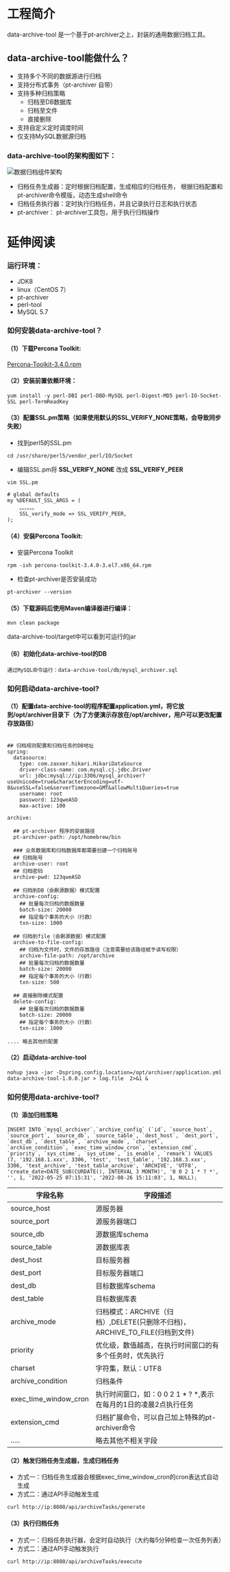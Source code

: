 # 工程简介

data-archive-tool 是一个基于pt-archiver之上，封装的通用数据归档工具。

## data-archive-tool能做什么？

- 支持多个不同的数据源进行归档
- 支持分布式事务（pt-archiver 自带）
- 支持多种归档策略
  - 归档至DB数据库
  - 归档至文件
  - 直接删除
- 支持自定义定时调度时间
- 仅支持MySQL数据源归档


### data-archive-tool的架构图如下：

![数据归档组件架构](img/数据归档组件设计.drawio.png)

- 归档任务生成器：定时根据归档配置，生成相应的归档任务， 根据归档配置和pt-archiver命令模版，动态生成shell命令
- 归档任务执行器：定时执行归档任务，并且记录执行日志和执行状态
- pt-archiver： pt-archiver工具包，用于执行归档操作

# 延伸阅读

### 运行环境：

- JDK8
- linux（CentOS 7）
- pt-archiver
- perl-tool
- MySQL 5.7

### 如何安装data-archive-tool？

#### （1）下载Percona Toolkit:

[Percona-Toolkit-3.4.0.rpm](https://downloads.percona.com/downloads/percona-toolkit/3.4.0/binary/redhat/7/x86_64/percona-toolkit-3.4.0-3.el7.x86_64.rpm)

#### （2）安装前置依赖环境：

```
yum install -y perl-DBI perl-DBD-MySQL perl-Digest-MD5 perl-IO-Socket-SSL perl-TermReadKey
```

#### （3）配置SSL.pm策略（如果使用默认的SSL_VERIFY_NONE策略，会导致同步失败）

- 找到perl5的SSL.pm

```
cd /usr/share/perl5/vendor_perl/IO/Socket
```

- 编辑SSL.pm将 **SSL_VERIFY_NONE** 改成 **SSL_VERIFY_PEER**

```
vim SSL.pm

# global defaults
my %DEFAULT_SSL_ARGS = (
    。。。。。。
    SSL_verify_mode => SSL_VERIFY_PEER,
);
```

#### （4）安装Percona Toolkit:

- 安装Percona Toolkit
```
rpm -ivh percona-toolkit-3.4.0-3.el7.x86_64.rpm
```

- 检查pt-archiver是否安装成功
```
pt-archiver --version
```

#### （5）下载源码后使用Maven编译器进行编译：

```
mvn clean package
```

data-archive-tool/target中可以看到可运行的jar

#### （6）初始化data-archive-tool的DB

```
通过MySQL命令运行：data-archive-tool/db/mysql_archiver.sql
```

### 如何启动data-archive-tool?

#### （1）配置data-archive-tool的程序配置application.yml，将它放到/opt/archiver目录下（为了方便演示存放在/opt/archiver，用户可以更改配置存放路径）

```

## 归档规则配置和归档任务的DB地址
spring:
  datasource:
    type: com.zaxxer.hikari.HikariDataSource
    driver-class-name: com.mysql.cj.jdbc.Driver
    url: jdbc:mysql://ip:3306/mysql_archiver?useUnicode=true&characterEncoding=utf-8&useSSL=false&serverTimezone=GMT&allowMultiQueries=true
    username: root
    password: 123qweASD
    max-active: 100

archive:

  ## pt-archiver 程序的安装路径
  pt-archiver-path: /opt/homebrew/bin

  ### 业务数据库和归档数据库都需要创建一个归档账号
  ## 归档账号
  archive-user: root
  ## 归档密码
  archive-pwd: 123qweASD

  ## 归档到DB（会删源数据）模式配置
  archive-config:
    ## 批量每次归档的数据数量
    batch-size: 20000
    ## 指定每个事务的大小（行数）
    txn-size: 1000

  ## 归档到file（会删源数据）模式配置 
  archive-to-file-config:
    ## 归档为文件时，文件的存放路径（注意需要给该路径赋予读写权限）
    archive-file-path: /opt/archive
    ## 批量每次归档的数据数量
    batch-size: 20000
    ## 指定每个事务的大小（行数）
    txn-size: 500

  ## 直接删除模式配置
  delete-config:
    ## 批量每次归档的数据数量
    batch-size: 20000
    ## 指定每个事务的大小（行数）
    txn-size: 1000
    
.... 略去其他的配置    

```

#### （2）启动data-archive-tool

```
nohup java -jar -Dspring.config.location=/opt/archiver/application.yml data-archive-tool-1.0.0.jar > log.file  2>&1 &
```

### 如何使用data-archive-tool?

#### （1）添加归档策略

```
INSERT INTO `mysql_archiver`.`archive_config` (`id`, `source_host`, `source_port`, `source_db`, `source_table`, `dest_host`, `dest_port`, `dest_db`, `dest_table`, `archive_mode`, `charset`, `archive_condition`, `exec_time_window_cron`, `extension_cmd`, `priority`, `sys_ctime`, `sys_utime`, `is_enable`, `remark`) VALUES (7, '192.168.1.xxx', 3306, 'test', 'test_table', '192.168.3.xxx', 3306, 'test_archive', 'test_table_archive', 'ARCHIVE', 'UTF8', 'create_date<DATE_SUB(CURDATE(), INTERVAL 3 MONTH)', '0 0 2 1 * ? *', '', 1, '2022-05-25 07:15:31', '2022-08-26 15:11:03', 1, NULL);
```



|  字段名称| 字段描述  |
|---|---|
|source_host | 源服务器
|source_port | 源服务器端口
|source_db   | 源数据库schema
|source_table| 源数据库表
|dest_host   | 目标服务器
|dest_port   | 目标服务器端口
|dest_db     | 目标数据库schema
|dest_table  | 目标数据库表
|archive_mode| 归档模式：ARCHIVE（归档）,DELETE(只删除不归档)，ARCHIVE_TO_FILE(归档到文件)
|priority    | 优化级，数值越高，在执行时间窗口的有多个任务时，优先执行
|charset     | 字符集，默认：UTF8
|archive_condition |归档条件
|exec_time_window_cron | 执行时间窗口，如：0 0 2 1 * ? *,表示在每月的1日的凌晨2点执行任务
|extension_cmd | 归档扩展命令，可以自己加上特殊的pt-archiver命令
|..... | 略去其他不相关字段

#### （2）触发归档任务生成器，生成归档任务

- 方式一：归档任务生成器会根据exec_time_window_cron的cron表达式自动生成
- 方式二：通过API手动触发生成
```
curl http://ip:8080/api/archiveTasks/generate
```

#### （3）执行归档任务
- 方式一：归档任务执行器，会定时自动执行（大约每5分钟检查一次任务列表）
- 方式二：通过API手动触发执行
```
curl http://ip:8080/api/archiveTasks/execute
```



